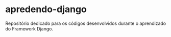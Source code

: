 # apredendo-django
 Repositório dedicado para os códigos desenvolvidos durante o aprendizado do Framework Django.
